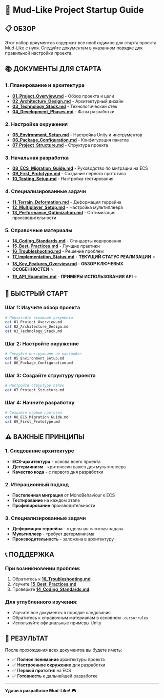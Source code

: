 # 🚀 Mud-Like Project Startup Guide

## 📋 **ОБЗОР**

Этот набор документов содержит все необходимое для старта проекта Mud-Like с нуля. Следуйте документам в указанном порядке для правильной настройки проекта.

## 📚 **ДОКУМЕНТЫ ДЛЯ СТАРТА**

### **1. Планирование и архитектура**
- [**01_Project_Overview.md**](01_Project_Overview.md) - Обзор проекта и цели
- [**02_Architecture_Design.md**](02_Architecture_Design.md) - Архитектурный дизайн
- [**03_Technology_Stack.md**](03_Technology_Stack.md) - Технологический стек
- [**04_Development_Phases.md**](04_Development_Phases.md) - Фазы разработки

### **2. Настройка окружения**
- [**05_Environment_Setup.md**](05_Environment_Setup.md) - Настройка Unity и инструментов
- [**06_Package_Configuration.md**](06_Package_Configuration.md) - Конфигурация пакетов
- [**07_Project_Structure.md**](07_Project_Structure.md) - Структура проекта

### **3. Начальная разработка**
- [**08_ECS_Migration_Guide.md**](08_ECS_Migration_Guide.md) - Руководство по миграции на ECS
- [**09_First_Prototype.md**](09_First_Prototype.md) - Создание первого прототипа
- [**10_Testing_Setup.md**](10_Testing_Setup.md) - Настройка тестирования

### **4. Специализированные задачи**
- [**11_Terrain_Deformation.md**](11_Terrain_Deformation.md) - Деформация террейна
- [**12_Multiplayer_Setup.md**](12_Multiplayer_Setup.md) - Настройка мультиплеера
- [**13_Performance_Optimization.md**](13_Performance_Optimization.md) - Оптимизация производительности

### **5. Справочные материалы**
- [**14_Coding_Standards.md**](14_Coding_Standards.md) - Стандарты кодирования
- [**15_Best_Practices.md**](15_Best_Practices.md) - Лучшие практики
- [**16_Troubleshooting.md**](16_Troubleshooting.md) - Решение проблем
- [**17_Implementation_Status.md**](17_Implementation_Status.md) - **ТЕКУЩИЙ СТАТУС РЕАЛИЗАЦИИ** ⭐
- [**18_Key_Features_Overview.md**](18_Key_Features_Overview.md) - **ОБЗОР КЛЮЧЕВЫХ ОСОБЕННОСТЕЙ** ⭐
- [**19_API_Examples.md**](19_API_Examples.md) - **ПРИМЕРЫ ИСПОЛЬЗОВАНИЯ API** ⭐

## 🎯 **БЫСТРЫЙ СТАРТ**

### **Шаг 1: Изучите обзор проекта**
```bash
# Прочитайте основные документы
cat 01_Project_Overview.md
cat 02_Architecture_Design.md
cat 03_Technology_Stack.md
```

### **Шаг 2: Настройте окружение**
```bash
# Следуйте инструкциям по настройке
cat 05_Environment_Setup.md
cat 06_Package_Configuration.md
```

### **Шаг 3: Создайте структуру проекта**
```bash
# Настройте структуру папок
cat 07_Project_Structure.md
```

### **Шаг 4: Начните разработку**
```bash
# Создайте первый прототип
cat 08_ECS_Migration_Guide.md
cat 09_First_Prototype.md
```

## ⚠️ **ВАЖНЫЕ ПРИНЦИПЫ**

### **1. Следование архитектуре**
- **ECS-архитектура** - основа всего проекта
- **Детерминизм** - критически важен для мультиплеера
- **Качество кода** - с первого дня разработки

### **2. Итерационный подход**
- **Постепенная миграция** от MonoBehaviour к ECS
- **Тестирование** на каждом этапе
- **Профилирование** производительности

### **3. Специализированные задачи**
- **Деформация террейна** - отдельная сложная задача
- **Мультиплеер** - требует детерминизма
- **Производительность** - заложена в архитектуру

## 📞 **ПОДДЕРЖКА**

### **При возникновении проблем:**
1. Обратитесь к [**16_Troubleshooting.md**](16_Troubleshooting.md)
2. Изучите [**15_Best_Practices.md**](15_Best_Practices.md)
3. Проверьте [**14_Coding_Standards.md**](14_Coding_Standards.md)

### **Для углубленного изучения:**
- Изучите все документы в порядке следования
- Обратитесь к справочным материалам в основном `.cursorrules`
- Используйте официальные примеры Unity

## 🎯 **РЕЗУЛЬТАТ**

После прохождения всех документов вы будете иметь:
- ✅ **Полное понимание** архитектуры проекта
- ✅ **Настроенное окружение** для разработки
- ✅ **Первый прототип** на ECS
- ✅ **Готовность** к дальнейшей разработке

---

**Удачи в разработке Mud-Like! 🎮**
